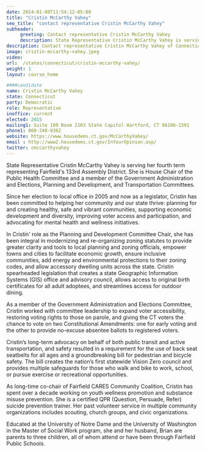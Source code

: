 ```yaml
---
date: 2024-01-08T11:54:12-05:00
title: "Cristin McCarthy Vahey"
seo_title: "contact representative Cristin McCarthy Vahey"
subheader:
     greeting: Contact representative Cristin McCarthy Vahey
     description: State Representative Cristin McCarthy Vahey is serving her fourth term representing Fairfield's 133rd Assembly District. She is House Chair of the Public Health Committee and a member of the Government Administration and Elections, Planning and Development, and Transportation Committees.
description: Contact representative Cristin McCarthy Vahey of Connecticut. Contact information for Cristin McCarthy Vahey includes email address, phone number, and mailing address.
image: cristin-mccarthy-vahey.jpeg
video:
url:  /states/connecticut/cristin-mccarthy-vahey/
weight: 1
layout: course_home

####candidate
name: Cristin McCarthy Vahey
state: Connecticut
party: Democratic
role: Representative
inoffice: current
elected: 2015
mailing1: Suite 109 Room 2103 State Capitol Hartford, CT 06106-1591
phone1: 860-240-8362
website: https://www.housedems.ct.gov/McCarthyVahey/
email : http://www2.housedems.ct.gov/InYourOpinion.asp/
twitter: cmccarthyvahey
---
```


State Representative Cristin McCarthy Vahey is serving her fourth term representing Fairfield's 133rd Assembly District. She is House Chair of the Public Health Committee and a member of the Government Administration and Elections, Planning and Development, and Transportation Committees.

Since her election to local office in 2005 and now as a legislator, Cristin has been committed to helping her community and our state thrive: planning for and creating healthy, safe and vibrant communities, supporting economic development and diversity, improving voter access and participation, and advocating for mental health and wellness initiatives.

In Cristin' role as the Planning and Development Committee Chair, she has been integral in modernizing and re-organizing zoning statutes to provide greater clarity and tools to local planning and zoning officials, empower towns and cities to facilitate economic growth, ensure inclusive communities, add energy and environmental protections to their zoning codes, and allow accessory dwelling units across the state. Cristin spearheaded legislation that creates a state Geographic Information Systems (GIS) office and advisory council, allows access to original birth certificates for all adult adoptees, and streamlines access for outdoor dining.

As a member of the Government Administration and Elections Committee, Cristin worked with committee leadership to expand voter accessibility, restoring voting rights to those on parole, and giving the CT voters the chance to vote on two Constitutional Amendments: one for early voting and the other to provide no-excuse absentee ballots to registered voters.

Cristin’s long-term advocacy on behalf of both public transit and active transportation, and safety resulted in a requirement for the use of back seat seatbelts for all ages and a groundbreaking bill for pedestrian and bicycle safety. The bill creates the nation’s first statewide Vision Zero council and provides multiple safeguards for those who walk and bike to work, school, or pursue exercise or recreational opportunities.

As long-time co-chair of Fairfield CARES Community Coalition, Cristin has spent over a decade working on youth wellness promotion and substance misuse prevention. She is a certified QPR (Question, Persuade, Refer) suicide prevention trainer. Her past volunteer service in multiple community organizations includes scouting, church groups, and civic organizations.

Educated at the University of Notre Dame and the University of Washington in the Master of Social Work program, she and her husband, Brian are parents to three children, all of whom attend or have been through Fairfield Public Schools.

